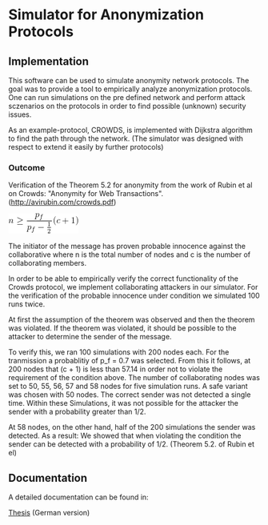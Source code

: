 # Simulator for Anonymization Protocols

## Implementation
This software can be used to simulate anonymity network protocols.
The goal was to provide a tool to empirically analyze anonymization protocols.
One can run simulations on the pre defined network and perform attack sczenarios on the protocols in order to find possible (unknown) security issues.

As an example-protocol, CROWDS, is implemented with Dijkstra algorithm to find the path through the network.
(The simulator was designed with respect to extend it easily by further protocols)


### Outcome

Verification of the Theorem 5.2 for anonymity from the work of Rubin et al on Crowds: "Anonymity for Web Transactions".
(http://avirubin.com/crowds.pdf)

![theorem](https://raw.githubusercontent.com/true-gler/protocol-sim/master/docu/theorem_5.2.gif)


The initiator of the message has proven probable innocence against the collaborative
where n is the total number of nodes and c is the number of collaborating members.

In order to be able to empirically verify the correct functionality of the Crowds protocol,
we implement collaborating attackers in our simulator.
For the verification of the probable innocence under condition we simulated 100
runs twice.

At first the assumption of the theorem was observed and then the theorem was violated. 
If the theorem was violated, it should be possible to the attacker to determine the sender of the message.

To verify this, we ran 100 simulations with 200 nodes each. 
For the tranmission a probablitiy of p_f = 0.7 was selected. 
From this it follows, at 200 nodes that (c + 1) is less than 57.14 in order not to violate the requirement of the condition above. 
The number of collaborating nodes was set to 50, 55, 56, 57 and 58 nodes for five simulation runs.
A safe variant was chosen with 50 nodes. The correct sender was not detected a single time.
Within these Simulations, it was not possible for the attacker the sender with a probability greater than 1/2.

At 58 nodes, on the other hand, half of the 200 simulations the sender was detected. 
As a result:
We showed that when violating the condition the sender can be detected with a probability of 1/2. (Theorem 5.2. of Rubin et el)


## Documentation 

A detailed documentation can be found in: 

[Thesis](docu/Thesis.pdf) (German version)
